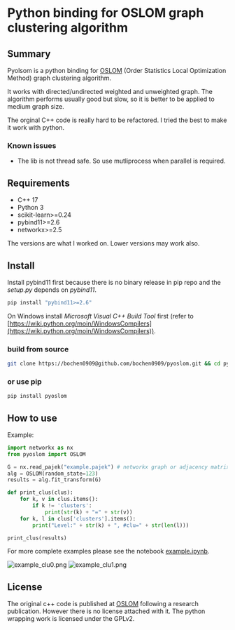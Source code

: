 
# Python binding for OSLOM graph clustering algorithm   


## Summary

Pyolsom is a python binding for [OSLOM](http://www.oslom.org/) (Order Statistics Local Optimization Method) graph clustering algorithm.

It works with directed/undirected weighted and unweighted graph. 
The algorithm performs usually good but slow, so it is better to be applied to medium graph size. 

The orginal C++ code is really hard to be refactored. I tried the best to make it work with python.

### Known issues

* The lib is not thread safe. So use mutliprocess  when parallel is required. 


## Requirements
* C++ 17 
* Python 3
* scikit-learn>=0.24
* pybind11>=2.6
* networkx>=2.5

The versions are what I worked on. Lower versions may work also.  

## Install

Install pybind11 first because there is no binary release in pip repo and the *setup.py* depends on *pybind11*. 

```bash
pip install "pybind11>=2.6"
```
On Windows  install *Microsoft Visual C++ Build Tool* first (refer to [https://wiki.python.org/moin/WindowsCompilers](https://wiki.python.org/moin/WindowsCompilers)).

### build from source
```bash
git clone https://bochen0909@github.com/bochen0909/pyoslom.git && cd pyoslom && python setup.py install
```

### or use pip
```bash
pip install pyoslom
```

## How to use

Example:

```python
import networkx as nx
from pyoslom import OSLOM

G = nx.read_pajek("example.pajek") # networkx graph or adjacency matrix
alg = OSLOM(random_state=123)
results = alg.fit_transform(G)

def print_clus(clus):
    for k, v in clus.items():
        if k != 'clusters':
            print(str(k) + "=" + str(v))
    for k, l in clus['clusters'].items():
        print("Level:" + str(k) + ", #clu=" + str(len(l)))

print_clus(results)

```

For more complete examples please see the notebook [example.ipynb](example/example.ipynb).

![example_clu0.png](example/example_clu0.png)
![example_clu1.png](example/example_clu1.png)

## License
The original c++ code is published at [OSLOM](http://www.oslom.org/) following a research publication. However there is no license attached with it. 
The python wrapping work is licensed under the GPLv2.
